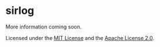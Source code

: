 # sirlog

More information coming soon.

Licensed under the [MIT License](./LICENSE-MIT) and the [Apache License 2.0](./LICENSE-APACHE).
